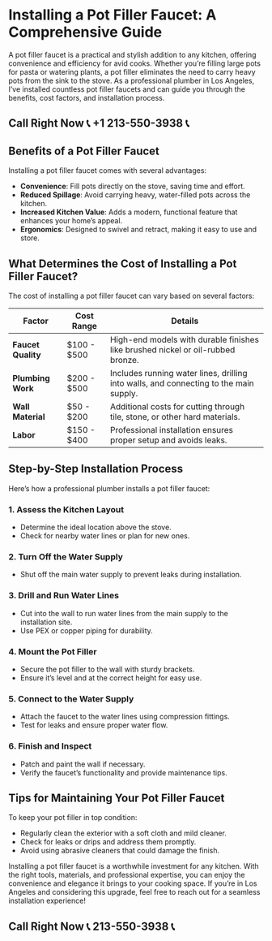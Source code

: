 # Installing a Pot Filler Faucet: A Comprehensive Guide

A pot filler faucet is a practical and stylish addition to any kitchen, offering convenience and efficiency for avid cooks. Whether you’re filling large pots for pasta or watering plants, a pot filler eliminates the need to carry heavy pots from the sink to the stove. As a professional plumber in Los Angeles, I’ve installed countless pot filler faucets and can guide you through the benefits, cost factors, and installation process.

## Call Right Now 📞 +1 213-550-3938 📞

## Benefits of a Pot Filler Faucet  

Installing a pot filler faucet comes with several advantages:  

- **Convenience**: Fill pots directly on the stove, saving time and effort.  
- **Reduced Spillage**: Avoid carrying heavy, water-filled pots across the kitchen.  
- **Increased Kitchen Value**: Adds a modern, functional feature that enhances your home’s appeal.  
- **Ergonomics**: Designed to swivel and retract, making it easy to use and store.  

## What Determines the Cost of Installing a Pot Filler Faucet?  

The cost of installing a pot filler faucet can vary based on several factors:  

| **Factor**              | **Cost Range**       | **Details**                                                                 |
|--------------------------|----------------------|-----------------------------------------------------------------------------|
| **Faucet Quality**       | $100 - $500         | High-end models with durable finishes like brushed nickel or oil-rubbed bronze. |
| **Plumbing Work**        | $200 - $500         | Includes running water lines, drilling into walls, and connecting to the main supply. |
| **Wall Material**        | $50 - $200          | Additional costs for cutting through tile, stone, or other hard materials. |
| **Labor**                | $150 - $400         | Professional installation ensures proper setup and avoids leaks.            |

## Step-by-Step Installation Process  

Here’s how a professional plumber installs a pot filler faucet:  

### 1. **Assess the Kitchen Layout**  
   - Determine the ideal location above the stove.  
   - Check for nearby water lines or plan for new ones.  

### 2. **Turn Off the Water Supply**  
   - Shut off the main water supply to prevent leaks during installation.  

### 3. **Drill and Run Water Lines**  
   - Cut into the wall to run water lines from the main supply to the installation site.  
   - Use PEX or copper piping for durability.  

### 4. **Mount the Pot Filler**  
   - Secure the pot filler to the wall with sturdy brackets.  
   - Ensure it’s level and at the correct height for easy use.  

### 5. **Connect to the Water Supply**  
   - Attach the faucet to the water lines using compression fittings.  
   - Test for leaks and ensure proper water flow.  

### 6. **Finish and Inspect**  
   - Patch and paint the wall if necessary.  
   - Verify the faucet’s functionality and provide maintenance tips.  

## Tips for Maintaining Your Pot Filler Faucet  

To keep your pot filler in top condition:  
- Regularly clean the exterior with a soft cloth and mild cleaner.  
- Check for leaks or drips and address them promptly.  
- Avoid using abrasive cleaners that could damage the finish.  

Installing a pot filler faucet is a worthwhile investment for any kitchen. With the right tools, materials, and professional expertise, you can enjoy the convenience and elegance it brings to your cooking space. If you’re in Los Angeles and considering this upgrade, feel free to reach out for a seamless installation experience!
## Call Right Now 📞 213-550-3938 📞